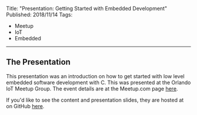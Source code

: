 Title: "Presentation: Getting Started with Embedded Development"
Published: 2018/11/14
Tags: 
- Meetup
- IoT
- Embedded
---

## The Presentation
This presentation was an introduction on how to get started with low level embedded software development with C. This was presented at the Orlando IoT Meetup Group. The event details are at the Meetup.com page <a href="https://www.meetup.com/iot-orlando/events/255797354/">here</a>.

If you'd like to see the content and presentation slides, they are hosted at on GitHub <a href="https://github.com/ProgrammerAl/StartingEmbeddedDevTalk">here</a>.

